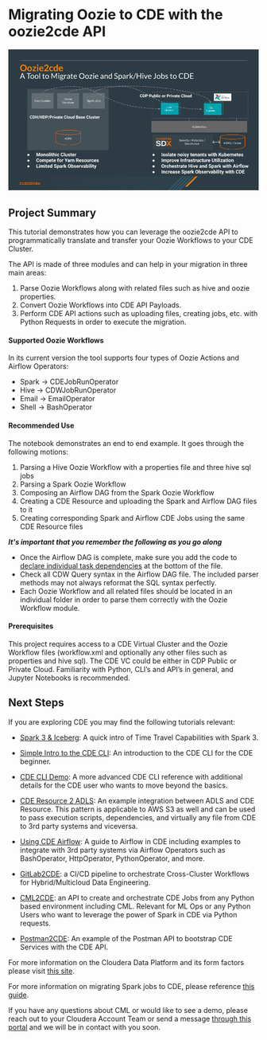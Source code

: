 # Migrating Oozie to CDE with the oozie2cde API

![alt text](img/oozie2cde_slide.png)


## Project Summary

This tutorial demonstrates how you can leverage the oozie2cde API to programmatically translate and transfer your Oozie Workflows to your CDE Cluster.

The API is made of three modules and can help in your migration in three main areas:

1. Parse Oozie Workflows along with related files such as hive and oozie properties.
2. Convert Oozie Workflows into CDE API Payloads. 
3. Perform CDE API actions such as uploading files, creating jobs, etc. with Python Requests in order to execute the migration.


#### Supported Oozie Workflows

In its current version the tool supports four types of Oozie Actions and Airflow Operators:

* Spark -> CDEJobRunOperator
* Hive -> CDWJobRunOperator
* Email -> EmailOperator
* Shell -> BashOperator


#### Recommended Use

The notebook demonstrates an end to end example. It goes through the following motions:

1. Parsing a Hive Oozie Workflow with a properties file and three hive sql jobs
2. Parsing a Spark Oozie Workflow
3. Composing an Airflow DAG from the Spark Oozie Workflow
4. Creating a CDE Resource and uploading the Spark and Airflow DAG files to it
5. Creating corresponding Spark and Airflow CDE Jobs using the same CDE Resource files

_**It's important that you remember the following as you go along**_

* Once the Airflow DAG is complete, make sure you add the code to [declare individual task dependencies](https://airflow.apache.org/docs/apache-airflow/stable/concepts/dags.html#task-dependencies) at the bottom of the file. 
* Check all CDW Query syntax in the Airflow DAG file. The included parser methods may not always reformat the SQL syntax perfectly.
* Each Oozie Workflow and all related files should be located in an individual folder in order to parse them correctly with the Oozie Workflow module.


#### Prerequisites

This project requires access to a CDE Virtual Cluster and the Oozie Workflow files (workflow.xml and optionally any other files such as properties and hive sql). 
The CDE VC could be either in CDP Public or Private Cloud. 
Familiarity with Python, CLI’s and API’s in general, and Jupyter Notebooks is recommended. 

## Next Steps

If you are exploring CDE you may find the following tutorials relevant:

* [Spark 3 & Iceberg](https://github.com/pdefusco/Spark3_Iceberg_CML): A quick intro of Time Travel Capabilities with Spark 3.

* [Simple Intro to the CDE CLI](https://github.com/pdefusco/CDE_CLI_Simple): An introduction to the CDE CLI for the CDE beginner.

* [CDE CLI Demo](https://github.com/pdefusco/CDE_CLI_demo): A more advanced CDE CLI reference with additional details for the CDE user who wants to move beyond the basics.

* [CDE Resource 2 ADLS](https://github.com/pdefusco/CDEResource2ADLS): An example integration between ADLS and CDE Resource. This pattern is applicable to AWS S3 as well and can be used to pass execution scripts, dependencies, and virtually any file from CDE to 3rd party systems and viceversa.

* [Using CDE Airflow](https://github.com/pdefusco/Using_CDE_Airflow): A guide to Airflow in CDE including examples to integrate with 3rd party systems via Airflow Operators such as BashOperator, HttpOperator, PythonOperator, and more.

* [GitLab2CDE](https://github.com/pdefusco/Gitlab2CDE): a CI/CD pipeline to orchestrate Cross-Cluster Workflows for Hybrid/Multicloud Data Engineering.

* [CML2CDE](https://github.com/pdefusco/cml2cde_api_example): an API to create and orchestrate CDE Jobs from any Python based environment including CML. Relevant for ML Ops or any Python Users who want to leverage the power of Spark in CDE via Python requests.

* [Postman2CDE](https://github.com/pdefusco/Postman2CDE): An example of the Postman API to bootstrap CDE Services with the CDE API.


For more information on the Cloudera Data Platform and its form factors please visit [this site](https://docs.cloudera.com/).

For more information on migrating Spark jobs to CDE, please reference [this guide](https://docs.cloudera.com/cdp-private-cloud-upgrade/latest/cdppvc-data-migration-spark/topics/cdp-migration-spark-cdp-cde.html). 

If you have any questions about CML or would like to see a demo, please reach out to your Cloudera Account Team or send a message [through this portal](https://www.cloudera.com/contact-sales.html) and we will be in contact with you soon.

